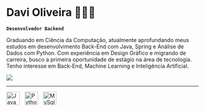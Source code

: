 # Davi Oliveira 👨🏽‍💻

**`Desenvolvedor Backend`**

Graduando em Ciência da Computação, atualmente aprofundando meus estudos em desenvolvimento Back-End com Java, Spring e Análise de Dados com Python. Com experiência em Design Gráfico e migrando de carreira, busco a primeira oportunidade de estágio na área de tecnologia. Tenho interesse em Back-End, Machine Learning e Inteligência Artificial.

<div>
  <a href="https://www.linkedin.com/in/dev-davioliveira/" target="_blank"><img src="https://img.shields.io/badge/LinkedIn-0077B5?style=for-the-badge&logo=linkedin&logoColor=white"
  target="_blank"></a>
</div>

---

<img
    align="left" 
    alt="Java" 
    title="Java"
    width="35px" 
    style="padding-right:10px;" 
    src="https://cdn.jsdelivr.net/gh/devicons/devicon@latest/icons/java/java-original.svg"
 />

<img 
    align="left" 
    alt="Python" 
    title="Python"
    width="35px" 
    style="padding-right:10px;" 
    src="https://cdn.jsdelivr.net/gh/devicons/devicon@latest/icons/python/python-original.svg"
/>

<img 
    align="left" 
    alt="MySql" 
    title="MySql"
    width="35px" 
    style="padding-right:10px;" 
    src="https://cdn.jsdelivr.net/gh/devicons/devicon@latest/icons/mysql/mysql-original.svg"
/>
          


<br>
<br>
<br>


